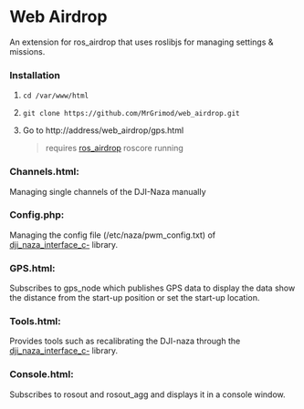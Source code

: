 # Web Airdrop

An extension for ros_airdrop that uses roslibjs for managing settings & missions.

### Installation

1. `cd /var/www/html` <br>

2. `git clone https://github.com/MrGrimod/web_airdrop.git` <br>

3. Go to http://address/web_airdrop/gps.html

   > requires [ros_airdrop](https://github.com/mrGrimod/ros_airdrop) roscore running

### Channels.html:

Managing single channels of the DJI-Naza manually

### Config.php:

Managing the config file (/etc/naza/pwm_config.txt) of [dji_naza_interface_c-](https://github.com/MrGrimod/dji_naza_interface_c-) library.

### GPS.html:

Subscribes to gps_node which publishes GPS data to display the data show the distance from the start-up position or set the start-up location.

### Tools.html:

Provides tools such as recalibrating the DJI-naza through the [dji_naza_interface_c-](https://github.com/MrGrimod/dji_naza_interface_c-) library.

### Console.html:

Subscribes to rosout and rosout_agg and displays it in a console window.
